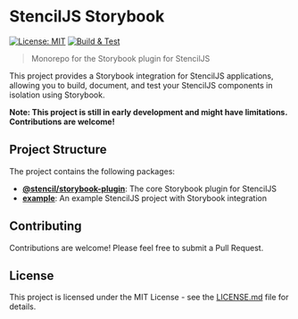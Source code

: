 # StencilJS Storybook

[![License: MIT](https://img.shields.io/badge/License-MIT-blue.svg)](https://opensource.org/licenses/MIT) [![Build & Test](https://github.com/stenciljs/storybook/actions/workflows/main.yml/badge.svg)](https://github.com/stenciljs/storybook/actions/workflows/main.yml)

> Monorepo for the Storybook plugin for StencilJS

This project provides a Storybook integration for StencilJS applications, allowing you to build, document, and test your StencilJS components in isolation using Storybook.

**Note: This project is still in early development and might have limitations. Contributions are welcome!**

## Project Structure

The project contains the following packages:

- **[@stencil/storybook-plugin](./packages/plugin)**: The core Storybook plugin for StencilJS
- **[example](./packages/example)**: An example StencilJS project with Storybook integration

## Contributing

Contributions are welcome! Please feel free to submit a Pull Request.

## License

This project is licensed under the MIT License - see the [LICENSE.md](LICENSE.md) file for details.
